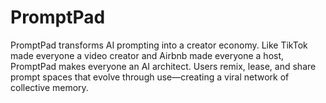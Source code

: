 # PromptPad
PromptPad transforms AI prompting into a creator economy. Like TikTok made everyone a video creator and Airbnb made everyone a host, PromptPad makes everyone an AI architect. Users remix, lease, and share prompt spaces that evolve through use—creating a viral network of collective memory.
